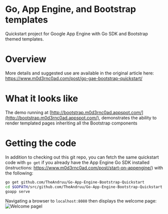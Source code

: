 # Go, App Engine, and Bootstrap templates
Quickstart project for Google App Engine with Go SDK and Bootstrap themed templates.

# Overview

More details and suggested use are available in the original article here: https://www.m0d3rnc0ad.com/post/go-gae-bootstrap-quickstart/

# What it looks like

The demo running at [http://bootstrap.m0d3rnc0ad.appspot.com/](http://bootstrap.m0d3rnc0ad.appspot.com/), demonstrates the ability to render templated pages inheriting all the Bootstrap components

# Getting the code

In addition to checking out this git repo, you can fetch the same quickstart code with ```go get``` if you already have the App Engine Go SDK installed (instructions: https://www.m0d3rnc0ad.com/post/start-on-appengine/) with the following:

```bash
go get github.com/TheAndruu/Go-App-Engine-Bootstrap-Quickstart
cd $GOPATH/src/github.com/TheAndruu/Go-App-Engine-Bootstrap-Quickstart
goapp serve
```

Navigating a browser to `localhost:8080` then displays the welcome page: ![Welcome pagel](/images/go-gae-bootstrap-quickstart/welcome.png)
